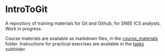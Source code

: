 # IntroToGit

A repository of training materials for Git and Github, for SNEE ICS analysts. Work in progress.

Course materials are available as markdown files, in the [course_materials](course_materials) folder. Instructions for practical exercises are available in the [tasks](course_materials/tasks) subfolder.